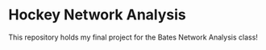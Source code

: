 # Hockey Network Analysis
This repository holds my final project for the Bates Network Analysis class!
